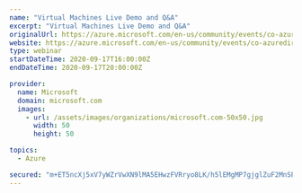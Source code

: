 ```yaml
---
name: "Virtual Machines Live Demo and Q&A"
excerpt: "Virtual Machines Live Demo and Q&A"
originalUrl: https://azure.microsoft.com/en-us/community/events/co-azuredirect-wbnr-fy21-09sep-17-virtual-machine-live-demo/
website: https://azure.microsoft.com/en-us/community/events/co-azuredirect-wbnr-fy21-09sep-17-virtual-machine-live-demo/
type: webinar
startDateTime: 2020-09-17T16:00:00Z
endDateTime: 2020-09-17T20:00:00Z

provider:
  name: Microsoft
  domain: microsoft.com
  images:
    - url: /assets/images/organizations/microsoft.com-50x50.jpg
      width: 50
      height: 50

topics:
  - Azure

secured: "m+ET5ncXj5xV7yWZrVwXN9lMA5EHwzFVRryo8LK/h5lEMgMP7gjglZuF2MnSPX5cPyhS3RF5/fSx613R5eierIr7ll4DPBzDjq8mPVq8Cv/duVhbrDlJ5A8YoA7ziSEpwzqopUaOijdzKIOjd14WIDaqFk+ndkv8UBHNMnrHxPdEd9J4sQrJdsFEddgWoZ5GS7IIuFStCcIr6pk/VFevtBA6zioaiXuMDOh+L9FyMMTf2LILtuiG6KzyAuanGjw1YKn1xe69CvAhp4viVgNRbIBGeOzljIl3r3Lfku6pOJyBZ+lgAI45+9I8vMEgOvTluPmcV0iWWeoYyJMSVair6g==;gsBzWdg5X8hhbEPHR718aA=="
---
```


